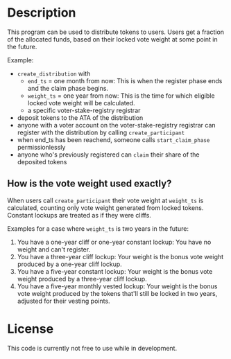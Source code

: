 # Description

This program can be used to distribute tokens to users.
Users get a fraction of the allocated funds, based on their locked vote weight
at some point in the future.

Example:
- `create_distribution` with
  - `end_ts` = one month from now: This is when the register phase ends and the claim phase begins.
  - `weight_ts` = one year from now: This is the time for which eligible locked vote weight will be calculated.
  - a specific voter-stake-registry registrar
- deposit tokens to the ATA of the distribution
- anyone with a voter account on the voter-stake-registry registrar can register with the distribution by calling `create_participant`
- when end_ts has been reachend, someone calls `start_claim_phase` permissionlessly
- anyone who's previously registered can `claim` their share of the deposited tokens

## How is the vote weight used exactly?

When users call `create_participant` their vote weight at `weight_ts` is calculated,
counting only vote weight generated from locked tokens.
Constant lockups are treated as if they were cliffs.

Examples for a case where `weight_ts` is two years in the future:
1. You have a one-year cliff or one-year constant lockup: You have no weight and can't register.
2. You have a three-year cliff lockup: Your weight is the bonus vote weight produced by a one-year cliff lockup.
3. You have a five-year constant lockup: Your weight is the bonus vote weight produced by a three-year cliff lockup.
4. You have a five-year monthly vested lockup: Your weight is the bonus vote weight produced by the tokens that'll still be locked in two years, adjusted for their vesting points.

# License

This code is currently not free to use while in development.

